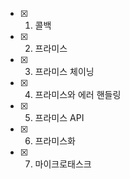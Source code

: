 - [x] 1. 콜백
- [x] 2. 프라미스
- [x] 3. 프라미스 체이닝
- [x] 4. 프라미스와 에러 핸들링
- [x] 5. 프라미스 API
- [x] 6. 프라미스화
- [x] 7. 마이크로태스크
